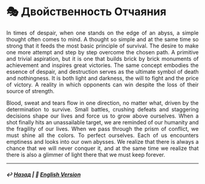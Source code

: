 # 🎭 Двойственность Отчаяния

<p align="justify">In times of despair, when one stands on the edge of an abyss, a simple thought often comes to mind. A thought so simple and at the same time so strong that it feeds the most basic principle of survival. The desire to make one more attempt and step by step overcome the chosen path. A primitive and trivial aspiration, but it is one that builds brick by brick monuments of achievement and inspires great victories. The same concept embodies the essence of despair, and destruction serves as the ultimate symbol of death and nothingness. It is both light and darkness, the will to fight and the price of victory. A reality in which opponents can win despite the loss of their source of strength.</p>

<p align="justify">Blood, sweat and tears flow in one direction, no matter what, driven by the determination to survive. Small battles, crushing defeats and staggering decisions shape our lives and force us to grow above ourselves. When a shot finally hits an unassailable target, we are reminded of our humanity and the fragility of our lives. When we pass through the prism of conflict, we must shine all the colors. To perfect ourselves. Each of us encounters emptiness and looks into our own abysses. We realize that there is always a chance that we will never conquer it, and at the same time we realize that there is also a glimmer of light there that we must keep forever.</p>

***

##### ↩️ [Назад](https://rozephyros.github.io/index-2.html) | 🗽 [English Version](the_duality_of_despair.md)
